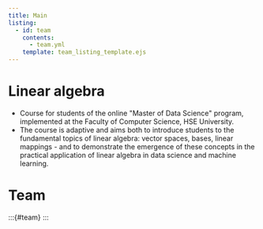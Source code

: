```yaml
---
title: Main
listing:
  - id: team
    contents: 
      - team.yml
    template: team_listing_template.ejs
---
```


# Linear algebra

* Course for students of the online "Master of Data Science" program, implemented at the Faculty of Computer Science, HSE University.
* The course is adaptive and aims both to introduce students to the fundamental topics of linear algebra: vector spaces, bases, linear mappings - and to demonstrate the emergence of these concepts in the practical application of linear algebra in data science and machine learning.

# Team
:::{#team}
:::
